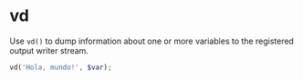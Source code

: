 # vd

Use `vd()` to dump information about one or more variables to the registered output writer stream.

```php
vd('Hola, mundo!', $var);
```
